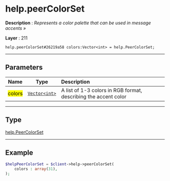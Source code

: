 # help.peerColorSet

**Description** : *Represents a color palette that can be used in message accents &raquo;*

**Layer** : 211

```tl
help.peerColorSet#26219a58 colors:Vector<int> = help.PeerColorSet;
```

---

## Parameters

| Name | Type | Description |
| :---: | :---: | :--- |
| <mark>colors</mark> | [`Vector<int>`](type/int) | A list of 1-3 colors in RGB format, describing the accent color |

---

## Type

[help.PeerColorSet](type/help.PeerColorSet)

---

## Example

```php
$helpPeerColorSet = $client->help->peerColorSet(
	colors : array(31),
);
```